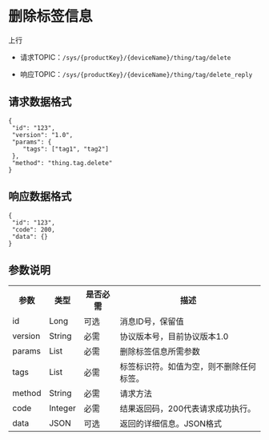 # 删除标签信息

上行
- 请求TOPIC：`/sys/{productKey}/{deviceName}/thing/tag/delete`

- 响应TOPIC：`/sys/{productKey}/{deviceName}/thing/tag/delete_reply`

## 请求数据格式

```
{
 "id": "123",
 "version": "1.0",
 "params": {
    "tags": ["tag1", "tag2"]
 },
 "method": "thing.tag.delete"
}

```

## 响应数据格式

```
{
 "id": "123",
 "code": 200,
 "data": {}
}
```

## 参数说明

<table>
  <tr>
    <th>参数 </th>
    <th>类型 </th>
    <th>是否必需 </th>
    <th>描述 </th>
  </tr>
  <tr>
    <td>id</td>
    <td>Long</td>
    <td>可选 </td>
    <td>消息ID号，保留值 </td>
  </tr>
  <tr>
    <td>version</td>
    <td>String</td>
    <td>必需 </td>
    <td>协议版本号，目前协议版本1.0</td>
  </tr>
  <tr>
    <td>params</td>
    <td>List</td>
    <td>必需 </td>
    <td>删除标签信息所需参数 </td>
  </tr>
  <tr>
    <td>tags</td>
    <td>List</td>
    <td>必需 </td>
    <td>标签标识符。如值为空，则不删除任何标签。 </td>
  </tr>
  <tr>
    <td>method</td>
    <td>String</td>
    <td>必需 </td>
    <td>请求方法 </td>
  </tr>
  <tr>
    <td>code</td>
    <td>Integer</td>
    <td>必需 </td>
    <td>结果返回码，200代表请求成功执行。 </td>
  </tr>
  <tr>
    <td>data</td>
    <td>JSON</td>
    <td>可选 </td>
    <td>返回的详细信息。JSON格式 </td>
  </tr>
</table>
